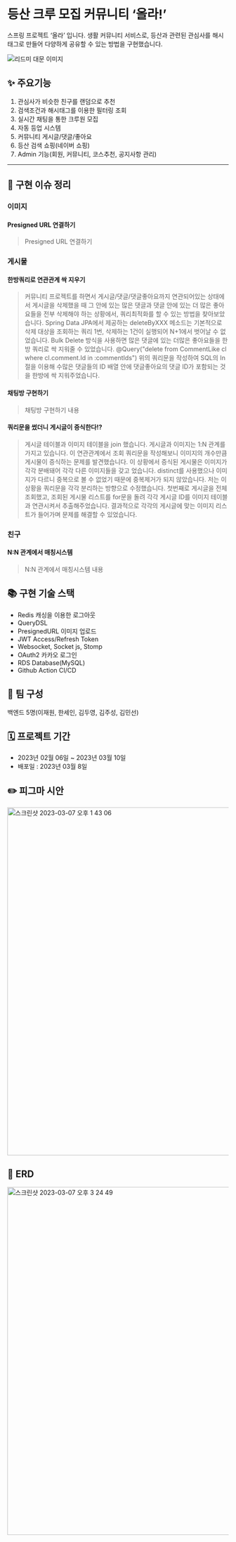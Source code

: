 # 등산 크루 모집 커뮤니티 ‘올라!’
스프링 프로젝트 ‘올라’ 입니다. 생활 커뮤니티 서비스로, 등산과 관련된 관심사를 해시태그로 만들어 다양하게 공유할 수 있는 방법을 구현했습니다.

<!-- [프로젝트 포트폴리오 상세 보기](http://jenyglee93.com/) -->
![리드미 대문 이미지](https://user-images.githubusercontent.com/86715916/222955463-95fad7f8-1959-46d1-b556-e550469bff0e.jpg)

## ✨ 주요기능
1. 관심사가 비슷한 친구를 랜덤으로 추천
2. 검색조건과 해시태그를 이용한 필터링 조회
3. 실시간 채팅을 통한 크루원 모집
4. 자동 등업 시스템
5. 커뮤니티 게시글/댓글/좋아요
6. 등산 검색 쇼핑(네이버 쇼핑)
7. Admin 기능(회원, 커뮤니티, 코스추천, 공지사항 관리)

* * *

## 🎯 구현 이슈 정리

### 이미지
#### Presigned URL 연결하기
> Presigned URL 연결하기


### 게시물
#### 한방쿼리로 연관관계 싹 지우기
> 커뮤니티 프로젝트를 하면서 게시글/댓글/댓글좋아요까지 연관되어있는 상태에서 게시글을 삭제했을 때 그 안에 있는 많은 댓글과 댓글 안에 있는 더 많은 좋아요들을 전부 삭제해야 하는 상황에서, 쿼리최적화를 할 수 있는 방법을 찾아보았습니다. Spring Data JPA에서 제공하는 deleteByXXX 메소드는 기본적으로 삭제 대상을 조회하는 쿼리 1번, 삭제하는 1건이 실행되어 N+1에서 벗어날 수 없었습니다. Bulk Delete 방식을 사용하면 많은 댓글에 있는 더많은 좋아요들을 한방 쿼리로 싹 지워줄 수 있었습니다. 
> @Query("delete from CommentLike cl where cl.comment.Id in :commentIds")
> 위의 쿼리문을 작성하여 SQL의 In절을 이용해 수많은 댓글들의 ID 배열 안에 댓글좋아요의 댓글 ID가 포함되는 것을 한방에 싹 지워주었습니다.


#### 채팅방 구현하기

> 채팅방 구현하기 내용

#### 쿼리문을 썼더니 게시글이 증식한다!?

> 게시글 테이블과 이미지 테이블을 join 했습니다. 게시글과 이미지는 1:N 관계를 가지고 있습니다. 이 연관관계에서 조회 쿼리문을 작성해보니 이미지의 개수만큼 게시물이 증식하는 문제를 발견했습니다. 이 상황에서 증식된 게시물은 이미지가 각각 분배돼어 각각 다른 이미지들을 갖고 었습니다. distinct를 사용했으나 이미지가 다르니 중복으로 볼 수 없었기 때문에 중복제거가 되지 않았습니다. 저는 이 상황을 쿼리문을 각각 분리하는 방향으로 수정했습니다. 첫번째로 게시글을 전체 조회했고, 조회된 게시물 리스트를 for문을 돌려 각각 게시글 ID를 이미지 테이블과 연관시켜서 추출해주었습니다. 결과적으로 각각의 게시글에 맞는 이미지 리스트가 들어가며 문제를 해결할 수 있었습니다.


### 친구
#### N:N 관계에서 매칭시스템 
> N:N 관계에서 매칭시스템 내용



## 📚 구현 기술 스택
- Redis 캐싱을 이용한 로그아웃
- QueryDSL
- PresignedURL 이미지 업로드
- JWT Access/Refresh Token
- Websocket, Socket js, Stomp 
- OAuth2 카카오 로그인
- RDS Database(MySQL)
- Github Action CI/CD

## 👥 팀 구성
백엔드 5명(이재원, 한세인, 김두영, 김주성, 김민선)

## 🗓 프로젝트 기간
- 2023년 02월 06일 ~ 2023년 03월 10일
- 배포일 : 2023년 03월 8일

## ✏️ 피그마 시안
<img width="793" alt="스크린샷 2023-03-07 오후 1 43 06" src="https://user-images.githubusercontent.com/86715916/223626203-d7098c7c-846f-413e-bcd8-af908cee1f44.png">

## 🧩 ERD
<img width="793" alt="스크린샷 2023-03-07 오후 3 24 49" src="https://user-images.githubusercontent.com/86715916/223626267-a2f9762e-c314-43d4-9474-8b0f6336231c.png">
